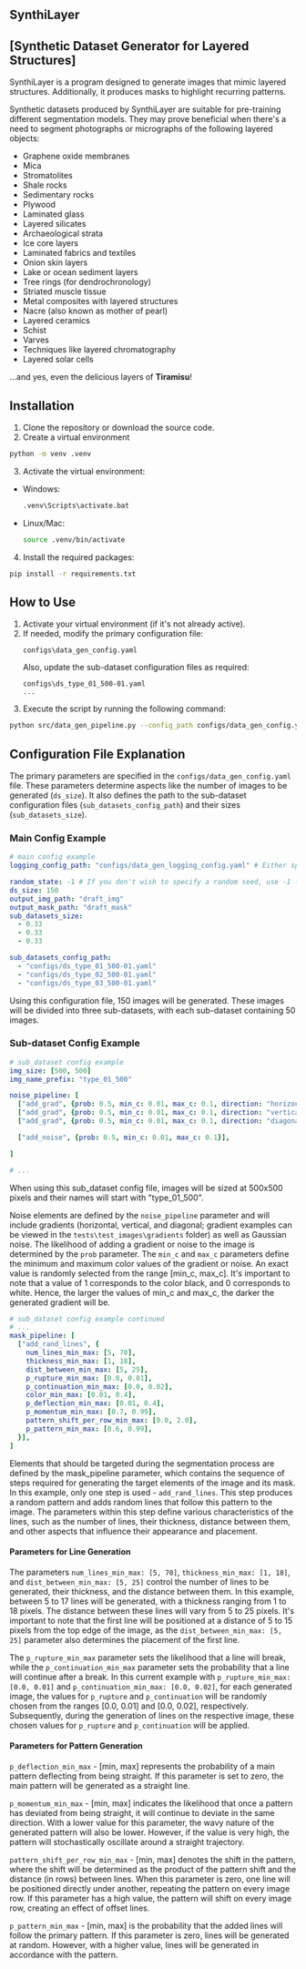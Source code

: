 ## SynthiLayer
## [Synthetic Dataset Generator for Layered Structures]

SynthiLayer is a program designed to generate images that mimic layered structures. Additionally, it produces masks to highlight recurring patterns. 

Synthetic datasets produced by SynthiLayer are suitable for pre-training different segmentation models. They may prove beneficial when there's a need to segment photographs or micrographs of the following layered objects:

- Graphene oxide membranes
- Mica
- Stromatolites
- Shale rocks
- Sedimentary rocks
- Plywood
- Laminated glass
- Layered silicates
- Archaeological strata
- Ice core layers
- Laminated fabrics and textiles
- Onion skin layers
- Lake or ocean sediment layers
- Tree rings (for dendrochronology)
- Striated muscle tissue
- Metal composites with layered structures
- Nacre (also known as mother of pearl)
- Layered ceramics
- Schist
- Varves
- Techniques like layered chromatography
- Layered solar cells

...and yes, even the delicious layers of **Tiramisu**!

## Installation

1. Clone the repository or download the source code.
2. Create a virtual environment
```bash
python -m venv .venv
```
3. Activate the virtual environment:

- Windows:
  ```bash
  .venv\Scripts\activate.bat
  ```

- Linux/Mac:
  ```bash
  source .venv/bin/activate
  ```

4. Install the required packages:
```bash
pip install -r requirements.txt
```

## How to Use

1. Activate your virtual environment (if it's not already active).
2. If needed, modify the primary configuration file: 
   ```
   configs\data_gen_config.yaml
   ```
   Also, update the sub-dataset configuration files as required:
   ```
   configs\ds_type_01_500-01.yaml
   ...
   ```
3. Execute the script by running the following command:
```bash
python src/data_gen_pipeline.py --config_path configs/data_gen_config.yaml
```

## Configuration File Explanation
The primary parameters are specified in the `configs/data_gen_config.yaml` file. These parameters determine aspects like the number of images to be generated (`ds_size`). It also defines the path to the sub-dataset configuration files (`sub_datasets_config_path`) and their sizes (`sub_datasets_size`).

### Main Config Example
```yaml
# main config example
logging_config_path: "configs/data_gen_logging_config.yaml" # Either specify the logging_config_path or use "default"

random_state: -1 # If you don't wish to specify a random seed, use -1 for this field
ds_size: 150
output_img_path: "draft_img"
output_mask_path: "draft_mask"
sub_datasets_size: 
  - 0.33
  - 0.33
  - 0.33

sub_datasets_config_path:
  - "configs/ds_type_01_500-01.yaml"
  - "configs/ds_type_02_500-01.yaml"
  - "configs/ds_type_03_500-01.yaml"
```
Using this configuration file, 150 images will be generated. These images will be divided into three sub-datasets, with each sub-dataset containing 50 images.

### Sub-dataset Config Example
```yaml
# sub_dataset config example
img_size: [500, 500]
img_name_prefix: "type_01_500"

noise_pipeline: [
  ["add_grad", {prob: 0.5, min_c: 0.01, max_c: 0.1, direction: "horizontal"}],
  ["add_grad", {prob: 0.5, min_c: 0.01, max_c: 0.1, direction: "vertical"}],
  ["add_grad", {prob: 0.5, min_c: 0.01, max_c: 0.1, direction: "diagonal"}],

  ["add_noise", {prob: 0.5, min_c: 0.01, max_c: 0.1}],

]

# ...
```
When using this sub_dataset config file, images will be sized at 500x500 pixels and their names will start with "type_01_500". 

Noise elements are defined by the `noise_pipeline` parameter and will include gradients (horizontal, vertical, and diagonal; gradient examples can be viewed in the `tests\test_images\gradients` folder) as well as Gaussian noise. The likelihood of adding a gradient or noise to the image is determined by the `prob` parameter. The `min_c` and `max_c` parameters define the minimum and maximum color values of the gradient or noise. An exact value is randomly selected from the range [min_c, max_c]. It's important to note that a value of 1 corresponds to the color black, and 0 corresponds to white. Hence, the larger the values of min_c and max_c, the darker the generated gradient will be.

```yaml
# sub_dataset config example continued
# ...
mask_pipeline: [
  ["add_rand_lines", {
    num_lines_min_max: [5, 70],
    thickness_min_max: [1, 18],
    dist_between_min_max: [5, 25],
    p_rupture_min_max: [0.0, 0.01],
    p_continuation_min_max: [0.0, 0.02],
    color_min_max: [0.01, 0.4],
    p_deflection_min_max: [0.01, 0.4], 
    p_momentum_min_max: [0.7, 0.99],
    pattern_shift_per_row_min_max: [0.0, 2.0],
    p_pattern_min_max: [0.6, 0.99],
  }],
]
```

Elements that should be targeted during the segmentation process are defined by the mask_pipeline parameter, which contains the sequence of steps required for generating the target elements of the image and its mask. In this example, only one step is used - `add_rand_lines`. This step produces a random pattern and adds random lines that follow this pattern to the image. The parameters within this step define various characteristics of the lines, such as the number of lines, their thickness, distance between them, and other aspects that influence their appearance and placement.

#### Parameters for Line Generation

The parameters `num_lines_min_max: [5, 70]`, `thickness_min_max: [1, 18]`, and `dist_between_min_max: [5, 25]` control the number of lines to be generated, their thickness, and the distance between them. In this example, between 5 to 17 lines will be generated, with a thickness ranging from 1 to 18 pixels. The distance between these lines will vary from 5 to 25 pixels. It's important to note that the first line will be positioned at a distance of 5 to 15 pixels from the top edge of the image, as the `dist_between_min_max: [5, 25]` parameter also determines the placement of the first line.

The `p_rupture_min_max` parameter sets the likelihood that a line will break, while the `p_continuation_min_max` parameter sets the probability that a line will continue after a break. In this current example with `p_rupture_min_max: [0.0, 0.01]` and `p_continuation_min_max: [0.0, 0.02]`, for each generated image, the values for `p_rupture` and `p_continuation` will be randomly chosen from the ranges [0.0, 0.01] and [0.0, 0.02], respectively. Subsequently, during the generation of lines on the respective image, these chosen values for `p_rupture` and `p_continuation` will be applied.

#### Parameters for Pattern Generation

`p_deflection_min_max` - [min, max] represents the probability of a main pattern deflecting from being straight. If this parameter is set to zero, the main pattern will be generated as a straight line.

`p_momentum_min_max` - [min, max] indicates the likelihood that once a pattern has deviated from being straight, it will continue to deviate in the same direction. With a lower value for this parameter, the wavy nature of the generated pattern will also be lower. However, if the value is very high, the pattern will stochastically oscillate around a straight trajectory.

`pattern_shift_per_row_min_max` - [min, max] denotes the shift in the pattern, where the shift will be determined as the product of the pattern shift and the distance (in rows) between lines. When this parameter is zero, one line will be positioned directly under another, repeating the pattern on every image row. If this parameter has a high value, the pattern will shift on every image row, creating an effect of offset lines.

`p_pattern_min_max` - [min, max] is the probability that the added lines will follow the primary pattern. If this parameter is zero, lines will be generated at random. However, with a higher value, lines will be generated in accordance with the pattern.

